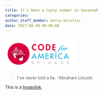```yaml
---
title: It's been a rainy summer in Savannah
categories:
author_staff_member: betsy-mccullar
date: 2017-08-30 00:00:00
---
```



![](/uploads/versions/cfabrigade---x----229-108x---.png)

> I've never told a lie. -Abraham Lincoln

This is a [hyperlink](http://amazon.com).